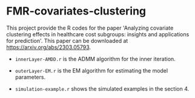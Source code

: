 # FMR-covariates-clustering

This project provide the R codes for the paper 'Analyzing covariate clustering effects in healthcare cost subgroups: insights and applications for prediction'. This paper can be downloaded at https://arxiv.org/abs/2303.05793.

 - ``innerLayer-AMDD.r`` is the ADMM algorithm for the inner iteration.

 - ``outerLayer-EM.r`` is the EM algorithm for estimating the model parameters.

 - ``simulation-example.r`` shows the simulated examples in the section 4.
